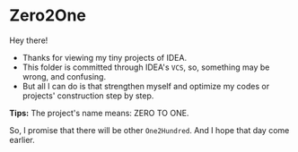 # Zero2One

Hey there!
- Thanks for viewing my tiny projects of IDEA.
- This folder is committed through IDEA's `VCS`, so, something may be wrong, and confusing.
- But all I can do is that strengthen myself and optimize my codes or projects' construction step by step.

**Tips:**
The project's name means: ZERO TO ONE.

So, I promise that there will be other `One2Hundred`. And I hope that day come earlier.

